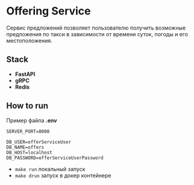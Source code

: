 # Offering Service

Сервис предложений позволяет пользователю получить возможные предложения по такси в зависимости от времени суток, погоды и его местоположения.

## Stack

- **FastAPI**
- **gRPC**
- **Redis**



## How to run

Пример файла **.env**

```
SERVER_PORT=8000

DB_USER=offerServiceUser
DB_NAME=offers
DB_HOST=localhost
DB_PASSWORD=offerServiceUserPassword
```



- ```make run``` локальный запуск
- ```make drun``` запуск в докер контейнере
